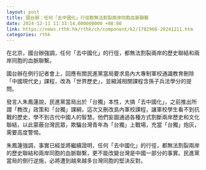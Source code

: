 ```yaml
---
layout: post
title: 國台辦：任何「去中國化」行徑都無法割裂兩岸同胞血脈聯繫
date: 2024-12-11 11:33:14.000000000 +08:00
link: https://news.rthk.hk/rthk/ch/component/k2/1782966-20241211.htm
categories: rthk
---
```


在北京，國台辦強調，任何「去中國化」的行徑，都無法割裂兩岸的歷史聯結和兩岸同胞的血脈聯繫。

國台辦在例行記者會上，回應有關民進黨當局要求島內大專制軍校通識教育刪除「中國現代史」課程，改為「世界歷史」，並縮減相關課程含孫子兵法學分的提問。

發言人朱鳳蓮說，民進黨當局出於「台獨」本性，大搞「去中國化」，之前推出所謂「教改」政策和「台獨」課綱，這次又刪改島內軍校課程，讓軍校學生看不到抗戰的歷史，學不到古代中國人的智慧。他們妄圖通過各種方式割斷兩岸歷史和文化聯結，以此蒙蔽台灣民眾，欺騙台灣青年為「台獨」上戰場，充當「台獨」炮灰，需要高度警惕。

朱鳳蓮強調，事實已經並將繼續證明，任何「去中國化」的行徑，都無法割裂兩岸的歷史聯結和兩岸同胞的血脈聯繫，更不能改變台灣是中國一部分的事實。民進黨當局的倒行逆施，必將遭到越來越多台灣同胞的堅決反對。
